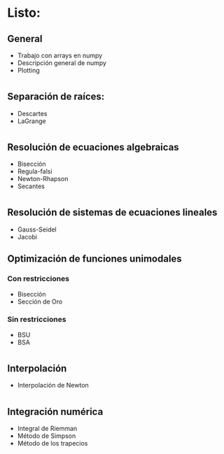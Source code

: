 # Listo:

## General

- Trabajo con arrays en numpy
- Descripción general de numpy
- Plotting
#
## Separación de raíces:

- Descartes
- LaGrange
#
## Resolución de ecuaciones algebraicas
- Bisección
- Regula-falsi
- Newton-Rhapson
- Secantes
#
## Resolución de sistemas de ecuaciones lineales
- Gauss-Seidel
- Jacobi

## Optimización de funciones unimodales

### Con restricciones
- Bisección
- Sección de Oro

### Sin restricciones
- BSU
- BSA
#
## Interpolación
- Interpolación de Newton
#
## Integración numérica
- Integral de Riemman
- Método de Simpson
- Método de los trapecios
